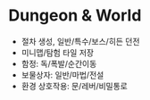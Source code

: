 # Dungeon & World

- 절차 생성, 일반/특수/보스/히든 던전
- 미니맵/탐험 타일 저장
- 함정: 독/폭발/순간이동
- 보물상자: 일반/마법/전설
- 환경 상호작용: 문/레버/비밀통로
